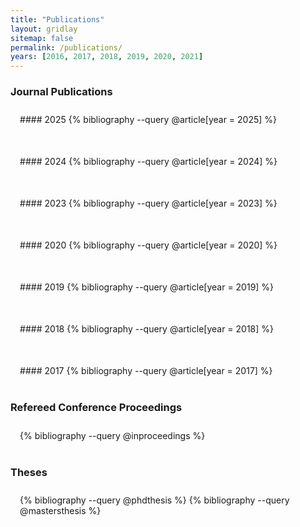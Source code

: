 ```yaml
---
title: "Publications"
layout: gridlay
sitemap: false
permalink: /publications/
years: [2016, 2017, 2018, 2019, 2020, 2021]
---
```


<style>
.jumbotron{
    padding:3%;
    padding-bottom:10px;
    padding-top:10px;
    margin-top:10px;
    margin-bottom:30px;
}
</style>

<!-- <div class="jumbotron">
### Preprints
{% bibliography --query @unpublished %}
</div> -->

### Journal Publications
<div class="jumbotron">
#### 2025
{% bibliography --query @article[year = 2025] %}
</div>

<div class="jumbotron">
#### 2024
{% bibliography --query @article[year = 2024] %}
</div>

<div class="jumbotron">
#### 2023
{% bibliography --query @article[year = 2023] %}
</div>

<div class="jumbotron">
#### 2020
{% bibliography --query @article[year = 2020] %}
</div>

<div class="jumbotron">
#### 2019
{% bibliography --query @article[year = 2019] %}
</div>

<div class="jumbotron">
#### 2018
{% bibliography --query @article[year = 2018] %}
</div>

<div class="jumbotron">
#### 2017
{% bibliography --query @article[year = 2017] %}
</div>

### Refereed Conference Proceedings
<div class="jumbotron">
{% bibliography --query @inproceedings %}
</div>

### Theses
<div class="jumbotron">
{% bibliography --query @phdthesis %}
{% bibliography --query @mastersthesis %}
</div>